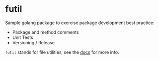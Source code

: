 # futil

Sample golang package to exercise package development best practice:

* Package and method comments
* Unit Tests
* Versioning / Release

`futil` stands for file utilities, see the [docs](https://godoc.org/github.com/dj80hd/futil) for more info.
